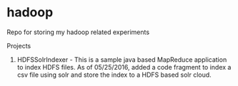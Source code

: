 # hadoop
Repo for storing my hadoop related experiments

Projects 
1) HDFSSolrIndexer - This is a sample java based MapReduce application to index HDFS files.
As of 05/25/2016, added a code fragment to index a csv file using solr and store the index to a HDFS based solr cloud.
